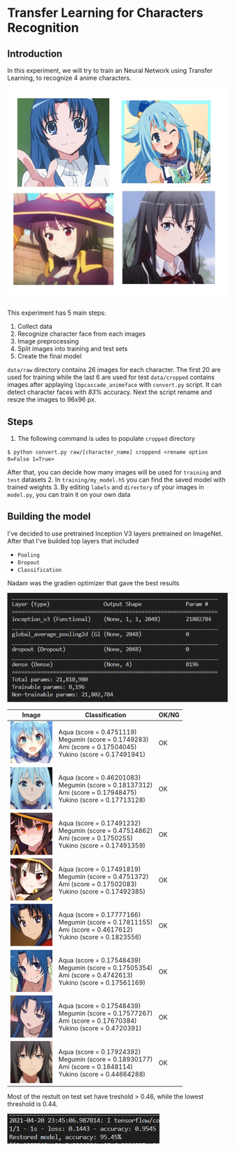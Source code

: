 # Transfer Learning for Characters Recognition
## Introduction

In this experiment, we will try to train an Neural Network using Transfer Learning, to recognize 4 anime characters.

![alt text](/img/temp1.jpg?raw=true)

This experiment has 5 main steps:
  1. Collect data
  2. Recognize character face from each images
  3. Image preprocessing
  4. Split images into training and test sets
  5. Create the final model
  
`data/raw` directory contains 26 images for each character. The first 20 are used for training while the last 6 are used for test
`data/cropped` contains images after applaying `lbpcascade_animeface` with `convert.py` script. It can detect character faces with *83%* accuracy.
Next the script rename and resize the images to 96x96 px.

## Steps
1. The following command is udes to populate `cropped` directory
```
$ python convert.py raw/[character_name] croppend <rename option 0=False 1=True>
```
After that, you can decide how many images will be used for `training` and `test` datasets
2. In `training/my_model.h5` you can find the saved model with trained weights
3. By editing `labels` and `directory` of your images in `model.py`, you can train it on your own data

## Building the model
I've decided to use pretrained Inception V3 layers pretrained on ImageNet. After that I've builded top layers that included
- `Pooling`
- `Dropout`
- `Classification`

Nadam was the gradien optimizer that gave the best results

![alt text](/img/model_sum.png?raw=true)

|Image|Classification| OK/NG |
| --- | --- | --- |
| ![](/data/test/aqua/20.jpg) | Aqua (score = 0.4751119)<br>Megumin (score = 0.1749283)<br>Ami (score = 0.17504045)<br>Yukino (score = 0.17491941) | OK |
| ![](/data/test/aqua/23.jpg) | Aqua (score = 0.46201083)<br>Megumin (score = 0.18137312)<br>Ami (score = 0.17948475)<br>Yukino (score = 0.17713128) | OK |
| ![](/data/test/megumin/23.jpg) | Aqua (score = 0.17491232)<br>Megumin (score = 0.47514862)<br>Ami (score = 0.1750255)<br>Yukino (score = 0.17491359) | OK |
| ![](/data/test/megumin/24.jpg) | Aqua (score = 0.17491819)<br>Megumin (score = 0.4751372)<br>Ami (score = 0.17502083)<br>Yukino (score = 0.17492385) | OK |
| ![](/data/test/ami/18.jpg) | Aqua (score = 0.17777166)<br>Megumin (score = 0.17811155)<br>Ami (score = 0.4617612)<br>Yukino (score = 0.1823556) | OK |
| ![](/data/test/ami/19.jpg) | Aqua (score = 0.17548439)<br>Megumin (score = 0.17505354)<br>Ami (score = 0.4742613)<br>Yukino (score = 0.17561169) | OK |
| ![](/data/test/ami/22.jpg) | Aqua (score = 0.17548439)<br>Megumin (score = 0.17577267)<br>Ami (score = 0.17670384)<br>Yukino (score = 0.4720391) | OK |
| ![](/data/test/yukino/25.jpg) | Aqua (score = 0.17924392)<br>Megumin (score = 0.18930177)<br>Ami (score = 0.1848114)<br>Yukino (score = 0.44664288) | OK |

Most of the restult on test set have treshold > 0.46, while the lowest threshold is 0.44.

![alt text](https://github.com/czakuou/CNN_character_recognition/blob/main/img/model%20eval.png?raw=true)
